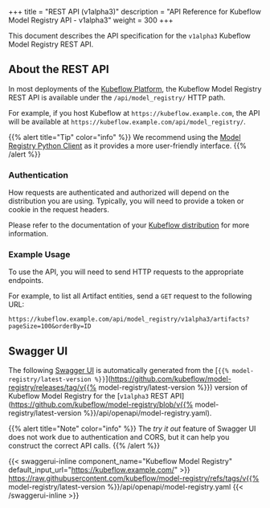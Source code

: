 +++
title = "REST API (v1alpha3)"
description = "API Reference for Kubeflow Model Registry API - v1alpha3"
weight = 300
+++

This document describes the API specification for the `v1alpha3` Kubeflow Model Registry REST API.

## About the REST API

In most deployments of the [Kubeflow Platform](/docs/started/installing-kubeflow/#kubeflow-platform), the Kubeflow Model Registry REST API is available under the `/api/model_registry/` HTTP path.

For example, if you host Kubeflow at `https://kubeflow.example.com`, the API will be available at `https://kubeflow.example.com/api/model_registry/`.

{{% alert title="Tip" color="info" %}}
We recommend using the [Model Registry Python Client](python-client.md) as it provides a more user-friendly interface.
{{% /alert %}}

### Authentication

How requests are authenticated and authorized will depend on the distribution you are using.
Typically, you will need to provide a token or cookie in the request headers.

Please refer to the documentation of your [Kubeflow distribution](/docs/started/installing-kubeflow/#kubeflow-platform) for more information.

### Example Usage

To use the API, you will need to send HTTP requests to the appropriate endpoints.

For example, to list all Artifact entities, send a `GET` request to the following URL:

```
https://kubeflow.example.com/api/model_registry/v1alpha3/artifacts?pageSize=100&orderBy=ID
```

## Swagger UI

The following [Swagger UI](https://github.com/swagger-api/swagger-ui) is automatically generated from the [`{{% model-registry/latest-version %}}`](https://github.com/kubeflow/model-registry/releases/tag/v{{% model-registry/latest-version %}}) version of Kubeflow Model Registry for the [`v1alpha3` REST API](https://github.com/kubeflow/model-registry/blob/v{{% model-registry/latest-version %}}/api/openapi/model-registry.yaml).

{{% alert title="Note" color="info" %}}
The _try it out_ feature of Swagger UI does not work due to authentication and CORS, but it can help you construct the correct API calls.
{{% /alert %}}

{{< swaggerui-inline component_name="Kubeflow Model Registry" default_input_url="https://kubeflow.example.com/" >}}
https://raw.githubusercontent.com/kubeflow/model-registry/refs/tags/v{{% model-registry/latest-version %}}/api/openapi/model-registry.yaml
{{< /swaggerui-inline >}}
